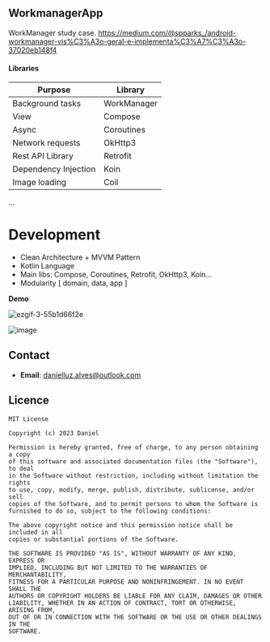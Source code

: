 ## WorkmanagerApp
WorkManager study case.
https://medium.com/@spparks_/android-workmanager-vis%C3%A3o-geral-e-implementa%C3%A7%C3%A3o-37020eb148f4
 #### Libraries

|Purpose|Library|
|-------|-------|
|Background tasks | WorkManager|
|View  | Compose|
|Async|Coroutines|
|Network requests|OkHttp3
|Rest API Library| Retrofit
|Dependency Injection|Koin
|Image loading|Coil
...

# Development 

- Clean Architecture + MVVM Pattern
- Kotlin Language
- Main libs: Compose, Coroutines, Retrofit, OkHttp3, Koin...
- Modularity [ domain, data, app ]

**Demo**

![ezgif-3-55b1d66f2e](https://github.com/lluzalves/WorkmanagerApp/assets/8259531/7736da92-3bd3-4262-9341-cf640d9bbaad)

![image](https://github.com/lluzalves/WorkmanagerApp/assets/8259531/72d44cf1-0323-4ef4-83fd-cbeaa000c7ae)



## Contact

- **Email**: danielluz.alves@outlook.com


## Licence

```
MIT License

Copyright (c) 2023 Daniel

Permission is hereby granted, free of charge, to any person obtaining a copy
of this software and associated documentation files (the "Software"), to deal
in the Software without restriction, including without limitation the rights
to use, copy, modify, merge, publish, distribute, sublicense, and/or sell
copies of the Software, and to permit persons to whom the Software is
furnished to do so, subject to the following conditions:

The above copyright notice and this permission notice shall be included in all
copies or substantial portions of the Software.

THE SOFTWARE IS PROVIDED "AS IS", WITHOUT WARRANTY OF ANY KIND, EXPRESS OR
IMPLIED, INCLUDING BUT NOT LIMITED TO THE WARRANTIES OF MERCHANTABILITY,
FITNESS FOR A PARTICULAR PURPOSE AND NONINFRINGEMENT. IN NO EVENT SHALL THE
AUTHORS OR COPYRIGHT HOLDERS BE LIABLE FOR ANY CLAIM, DAMAGES OR OTHER
LIABILITY, WHETHER IN AN ACTION OF CONTRACT, TORT OR OTHERWISE, ARISING FROM,
OUT OF OR IN CONNECTION WITH THE SOFTWARE OR THE USE OR OTHER DEALINGS IN THE
SOFTWARE.
```
